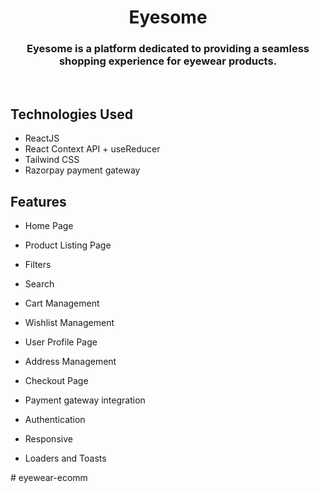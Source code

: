 # <h1 align="center"> Eyesome </h1>
<h3 align="center">Eyesome is a platform dedicated to providing a seamless shopping experience for eyewear products.</h3>
<br/>


## Technologies Used

- ReactJS
- React Context API + useReducer
- Tailwind CSS
- Razorpay payment gateway

## Features

- Home Page

- Product Listing Page

- Filters
- Search

- Cart Management

- Wishlist Management

- User Profile Page
- Address Management

- Checkout Page
- Payment gateway integration

- Authentication

- Responsive

- Loaders and Toasts


#   e y e w e a r - e c o m m  
 